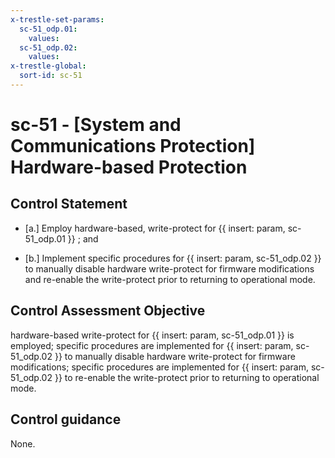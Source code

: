 ```yaml
---
x-trestle-set-params:
  sc-51_odp.01:
    values:
  sc-51_odp.02:
    values:
x-trestle-global:
  sort-id: sc-51
---
```


# sc-51 - \[System and Communications Protection\] Hardware-based Protection

## Control Statement

- \[a.\] Employ hardware-based, write-protect for {{ insert: param, sc-51_odp.01 }} ; and

- \[b.\] Implement specific procedures for {{ insert: param, sc-51_odp.02 }} to manually disable hardware write-protect for firmware modifications and re-enable the write-protect prior to returning to operational mode.

## Control Assessment Objective

hardware-based write-protect for {{ insert: param, sc-51_odp.01 }} is employed;
specific procedures are implemented for {{ insert: param, sc-51_odp.02 }} to manually disable hardware write-protect for firmware modifications;
specific procedures are implemented for {{ insert: param, sc-51_odp.02 }} to re-enable the write-protect prior to returning to operational mode.

## Control guidance

None.
